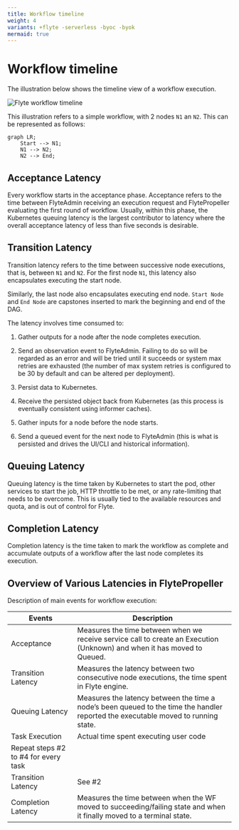 ```yaml
---
title: Workflow timeline
weight: 4
variants: +flyte -serverless -byoc -byok
mermaid: true
---
```


# Workflow timeline

The illustration below shows the timeline view of a workflow execution.

![Flyte workflow timeline](/_static/images/architecture/workflow-timeline/flyte-workflow-timeline.svg)

This illustration refers to a simple workflow, with 2 nodes `N1` an `N2`. This can be represented as follows:

```mermaid
graph LR;
    Start --> N1;
    N1 --> N2;
    N2 --> End;
```


## Acceptance Latency

Every workflow starts in the acceptance phase.
Acceptance refers to the time between FlyteAdmin receiving an execution request and FlytePropeller evaluating the first round of workflow.
Usually, within this phase, the Kubernetes queuing latency is the largest contributor to latency where the overall acceptance latency of less than five seconds is desirable.


## Transition Latency

Transition latency refers to the time between successive node executions, that is, between `N1` and `N2`.
For the first node `N1`, this latency also encapsulates executing the start node.

Similarly, the last node also encapsulates executing end node.
`Start Node` and `End Node` are capstones inserted to mark the beginning and end of the DAG.

The latency involves time consumed to:

1. Gather outputs for a node after the node completes execution.

1. Send an observation event to FlyteAdmin.
   Failing to do so will be regarded as an error and will be tried until it succeeds or system max retries are exhausted (the number of max system retries is configured to be 30 by default and can be altered per deployment).

2. Persist data to Kubernetes.

3. Receive the persisted object back from Kubernetes (as this process is eventually consistent using informer caches).

4. Gather inputs for a node before the node starts.

5. Send a queued event for the next node to FlyteAdmin (this is what is persisted and drives the UI/CLI and historical information).


## Queuing Latency

Queuing latency is the time taken by Kubernetes to start the pod, other services to start the job, HTTP throttle to be met, or any rate-limiting that needs to be overcome. This is usually tied to the available resources and quota, and is out of control for Flyte.


## Completion Latency

Completion latency is the time taken to mark the workflow as complete and accumulate outputs of a workflow after the last node completes its execution.


## Overview of Various Latencies in FlytePropeller

Description of main events for workflow execution:

| Events | Description |
|-|-|
| Acceptance | Measures the time between when we receive service call to create an Execution (Unknown) and when it has moved to Queued. |
| Transition Latency | Measures the latency between two consecutive node executions, the time spent in Flyte engine. |
| Queuing Latency | Measures the latency between the time a node’s been queued to the time the handler reported the executable moved to running state. |
| Task Execution | Actual time spent executing user code |
| Repeat steps #2 to #4 for every task | |
| Transition Latency | See #2 |
| Completion Latency | Measures the time between when the WF moved to succeeding/failing state and when it finally moved to a terminal state. |

